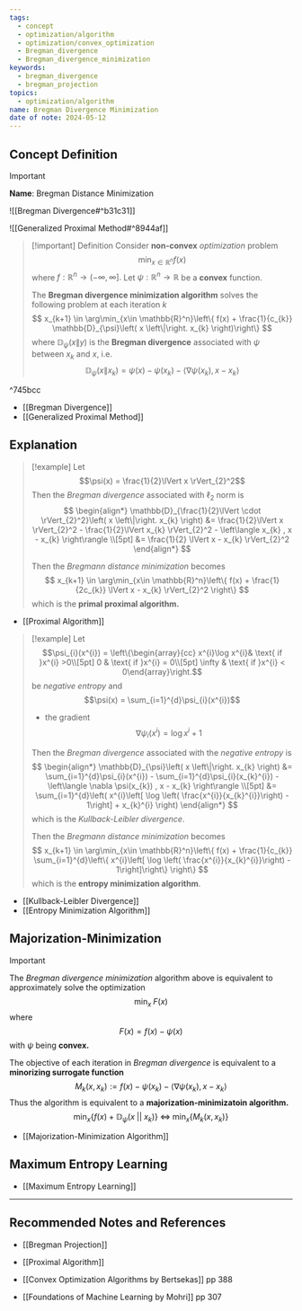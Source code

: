 ```yaml
---
tags:
  - concept
  - optimization/algorithm
  - optimization/convex_optimization
  - Bregman_divergence
  - Bregman_divergence_minimization
keywords:
  - bregman_divergence
  - bregman_projection
topics:
  - optimization/algorithm
name: Bregman Divergence Minimization
date of note: 2024-05-12
---
```


## Concept Definition

>[!important]
>**Name**: Bregman Distance Minimization

![[Bregman Divergence#^b31c31]]

![[Generalized Proximal Method#^8944af]]

>[!important] Definition
>Consider **non-convex** *optimization* problem
>$$
>\min_{x \in \mathbb{R}^{n}} f(x)
>$$
>where $f: \mathbb{R}^{n} \to (-\infty, \infty].$ Let $\psi: \mathbb{R}^{n} \to \mathbb{R}$ be a **convex** function.
>
>The **Bregman divergence minimization algorithm** solves the following problem at each iteration $k$
>$$
> x_{k+1} \in \arg\min_{x\in \mathbb{R}^n}\left\{  f(x) + \frac{1}{c_{k}} \mathbb{D}_{\psi}\left( x \left\|\right. x_{k} \right)\right\}
>$$
>where $\mathbb{D}_{\psi}\left( x \left\|\right. y \right)$ is the **Bregman divergence** associated with $\psi$ between $x_{k}$ and $x$, i.e. $$\mathbb{D}_{\psi}\left( x \left\|\right. x_{k} \right) = \psi(x) - \psi(x_{k}) - \left\langle \nabla \psi(x_{k}) , x - x_{k} \right\rangle$$

^745bcc

- [[Bregman Divergence]]
- [[Generalized Proximal Method]]

## Explanation

>[!example]
>Let $$\psi(x) = \frac{1}{2}\lVert x \rVert_{2}^2$$ Then the *Bregman divergence* associated with $\ell_{2}$ norm is 
>$$
>\begin{align*}
>\mathbb{D}_{\frac{1}{2}\lVert \cdot \rVert_{2}^2}\left( x \left\|\right. x_{k} \right) &= \frac{1}{2}\lVert x \rVert_{2}^2 - \frac{1}{2}\lVert x_{k} \rVert_{2}^2 - \left\langle x_{k} , x - x_{k} \right\rangle \\[5pt]
>&= \frac{1}{2} \lVert x - x_{k} \rVert_{2}^2 
>\end{align*}
>$$
>
>Then the *Bregmann distance minimization* becomes
>$$
> x_{k+1} \in \arg\min_{x\in \mathbb{R}^n}\left\{  f(x) + \frac{1}{2c_{k}} \lVert x - x_{k} \rVert_{2}^2 \right\}
>$$
>which is the **primal proximal algorithm.**

- [[Proximal Algorithm]]

>[!example]
>Let $$\psi_{i}(x^{i}) = \left\{\begin{array}{cc} x^{i}\log x^{i}& \text{ if }x^{i} >0\\[5pt] 0 & \text{ if }x^{i} = 0\\[5pt] \infty & \text{ if }x^{i} < 0\end{array}\right.$$ be *negative entropy* and $$\psi(x) = \sum_{i=1}^{d}\psi_{i}(x^{i})$$ 
>- the gradient $$\nabla \psi_{i}(x^{i}) = \log x^{i} + 1$$
> 
>Then the *Bregman divergence* associated with the *negative entropy* is 
>$$
>\begin{align*}
>\mathbb{D}_{\psi}\left( x \left\|\right. x_{k} \right) &= \sum_{i=1}^{d}\psi_{i}(x^{i}) - \sum_{i=1}^{d}\psi_{i}(x_{k}^{i}) - \left\langle \nabla \psi(x_{k}) , x - x_{k} \right\rangle \\[5pt]
>&= \sum_{i=1}^{d}\left( x^{i}\left[ \log \left( \frac{x^{i}}{x_{k}^{i}}\right) - 1\right]  + x_{k}^{i} \right)
>\end{align*}
>$$
>which is the *Kullback-Leibler divergence*.
>
>Then the *Bregmann distance minimization* becomes
>$$
> x_{k+1} \in \arg\min_{x\in \mathbb{R}^n}\left\{  f(x) + \frac{1}{c_{k}} \sum_{i=1}^{d}\left\{ x^{i}\left[ \log \left( \frac{x^{i}}{x_{k}^{i}}\right) - 1\right]\right\} \right\}
>$$
>which is the **entropy minimization algorithm**.

- [[Kullback-Leibler Divergence]]
- [[Entropy Minimization Algorithm]]

## Majorization-Minimization

>[!important]
>The *Bregman divergence minimization* algorithm above is equivalent to approximately solve the optimization 
>$$\min_{x}\; F(x)$$ where $$F(x) = f(x) - \psi(x)$$ with $\psi$ being **convex.**
>
>The objective of each iteration in *Bregman divergence* is equivalent to a **minorizing surrogate function** 
>$$M_{k}(x, x_{k}) := f(x) - \psi(x_{k}) - \left\langle \nabla \psi(x_{k}) , x- x_{k}  \right\rangle$$
>Thus the algorithm is equivalent to a **majorization-minimizatoin algorithm.**
>$$
>\min_{x} \left\{ f(x) + \mathbb{D}_{\psi}(x \;||\; x_{k}) \right\} \; \iff \; \min_{x} \left\{ M_{k}(x, x_{k}) \right\} 
>$$

- [[Majorization-Minimization Algorithm]]

## Maximum Entropy Learning

- [[Maximum Entropy Learning]]



-----------
##  Recommended Notes and References


- [[Bregman Projection]]

- [[Proximal Algorithm]]



- [[Convex Optimization Algorithms by Bertsekas]] pp 388
- [[Foundations of Machine Learning by Mohri]] pp 307